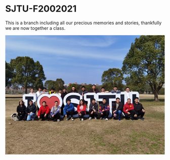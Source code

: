 # SJTU-F2002021
This is a branch including all our precious memories and stories, thankfully we are now together a class.

![2002021](https://github.com/Adiricast/SJTU-F2002021/blob/main/IMG_5778%202.JPG)
